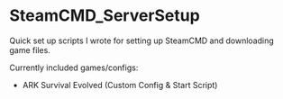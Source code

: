 # SteamCMD_ServerSetup
Quick set up scripts I wrote for setting up SteamCMD and downloading game files.  

Currently included games/configs:
- ARK Survival Evolved (Custom Config & Start Script)
